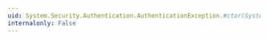 ```yaml
---
uid: System.Security.Authentication.AuthenticationException.#ctor(System.String)
internalonly: False
---
```

